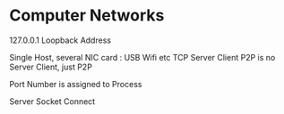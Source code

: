 # Computer Networks 

127.0.0.1 Loopback Address 

Single Host, several NIC card : USB Wifi etc 
TCP Server Client 
P2P is no Server Client, just P2P 

Port Number is assigned to Process 

Server Socket Connect 